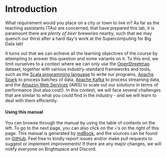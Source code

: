 # Introduction

What requirement would you place on a city or town to live in? As far as the
teaching assistants (TAs) are concerned, that have prepared this lab, it is
paramount there are *plenty of beer breweries* nearby, such that we may quench
our thirst after a hard day's work at the Supercomputing for Big Data lab!

It turns out that we can achieve all the learning objectives of the course by
attempting to answer this question and some variants on it. To this end, we 
limit ourselves to a context where we can only use the [OpenStreetmap] dataset,
together with various industry-standard frameworks and tools, such as the [Scala
programming language] to write our programs, [Apache Spark] to process batches
of data, [Apache Kafka] to process streaming data, and the [Amazon Web Services]
(AWS) to scale out our solutions in terms of performance (but also cost!).
In this context, we will face several challenges that are similar to what you
could find in the industry - and we will learn to deal with them efficiently.

#### Using this manual

You can browse through the manual by using the table of contents on the left. To
go to the next page, you can also click on the `>`'s on the right of this page.
This manual is generated by [mdBook], and the sources can be found on [GitHub].
Feel free to kindly report issues and/or make pull requests to suggest or
implement improvements! If there are any major changes, we will notify everyone
on Brightspace and Discord.

[amazon web services]: https://aws.amazon.com
[github]: https://github.com/abs-tudelft/sbd
[OpenStreetmap]: https://www.openstreetmap.org
[apache spark]: https://spark.apache.org
[apache kafka]: https://kafka.apache.org
[mdBook]: https://github.com/rust-lang/mdBook
[scala programming language]: https://www.scala-lang.org/
